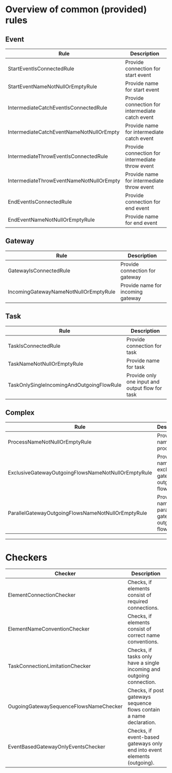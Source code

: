 # Overview of common (provided) rules

## Event
Rule | Description
--- | --- 
StartEventIsConnectedRule | Provide connection for start event
StartEventNameNotNullOrEmptyRule | Provide name for start event
IntermediateCatchEventIsConnectedRule | Provide connection for intermediate catch event
IntermediateCatchEventNameNotNullOrEmpty | Provide name for intermediate catch event
IntermediateThrowEventIsConnectedRule | Provide connection for intermediate throw event
IntermediateThrowEventNameNotNullOrEmpty | Provide name for intermediate throw event
EndEventIsConnectedRule | Provide connection for end event
EndEventNameNotNullOrEmptyRule | Provide name for end event

## Gateway
Rule | Description
--- | --- 
GatewayIsConnectedRule | Provide connection for gateway
IncomingGatewayNameNotNullOrEmptyRule | Provide name for incoming gateway

## Task
Rule | Description
--- | --- 
TaskIsConnectedRule | Provide connection for task
TaskNameNotNullOrEmptyRule | Provide name for task
TaskOnlySingleIncomingAndOutgoingFlowRule | Provide only one input and output flow for task

## Complex
Rule | Description
--- | --- 
ProcessNameNotNullOrEmptyRule | Provide name for process
ExclusiveGatewayOutgoingFlowsNameNotNullOrEmptyRule | Provide name for exclusive gateway outgoing flows
ParallelGatewayOutgoingFlowsNameNotNullOrEmptyRule | Provide name for parallel gateway outgoing flows

---

# Checkers

Checker | Description
--- | ---
ElementConnectionChecker | Checks, if elements consist of required connections.
ElementNameConventionChecker | Checks, if elements consist of correct name conventions.
TaskConnectionLimitationChecker | Checks, if tasks only have a single incoming and outgoing connection.
OugoingGatewaySequenceFlowsNameChecker | Checks, if post gateways sequence flows contain a name declaration.
EventBasedGatewayOnlyEventsChecker | Checks, if event-based gateways only end into event elements (outgoing).
